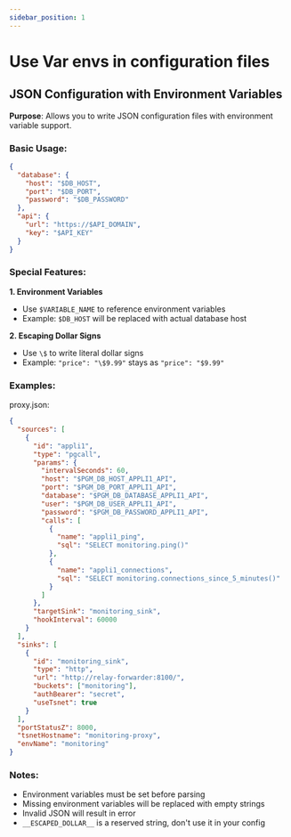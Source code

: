 ```yaml
---
sidebar_position: 1
---
```

# Use Var envs in configuration files

## JSON Configuration with Environment Variables

**Purpose**: Allows you to write JSON configuration files with environment variable support.

### Basic Usage:
```json
{
  "database": {
    "host": "$DB_HOST",
    "port": "$DB_PORT",
    "password": "$DB_PASSWORD"
  },
  "api": {
    "url": "https://$API_DOMAIN",
    "key": "$API_KEY"
  }
}
```

### Special Features:

**1. Environment Variables**
- Use `$VARIABLE_NAME` to reference environment variables
- Example: `$DB_HOST` will be replaced with actual database host

**2. Escaping Dollar Signs**
- Use `\$` to write literal dollar signs
- Example: `"price": "\$9.99"` stays as `"price": "$9.99"`

### Examples:

proxy.json:

``` json
{
  "sources": [
    {
      "id": "appli1",
      "type": "pgcall",
      "params": {
        "intervalSeconds": 60,
        "host": "$PGM_DB_HOST_APPLI1_API",
        "port": "$PGM_DB_PORT_APPLI1_API",
        "database": "$PGM_DB_DATABASE_APPLI1_API",
        "user": "$PGM_DB_USER_APPLI1_API",
        "password": "$PGM_DB_PASSWORD_APPLI1_API",
        "calls": [
          {
            "name": "appli1_ping",
            "sql": "SELECT monitoring.ping()"
          },
          {
            "name": "appli1_connections",
            "sql": "SELECT monitoring.connections_since_5_minutes()"
          }
        ]
      },
      "targetSink": "monitoring_sink",
      "hookInterval": 60000
    }
  ],
  "sinks": [
    {
      "id": "monitoring_sink",
      "type": "http",
      "url": "http://relay-forwarder:8100/",
      "buckets": ["monitoring"],
      "authBearer": "secret",
      "useTsnet": true
    }
  ],
  "portStatusZ": 8000,
  "tsnetHostname": "monitoring-proxy",
  "envName": "monitoring"
}
```


### Notes:
- Environment variables must be set before parsing
- Missing environment variables will be replaced with empty strings
- Invalid JSON will result in error
- `__ESCAPED_DOLLAR__` is a reserved string, don't use it in your config
